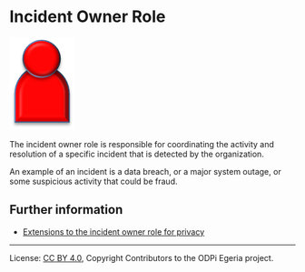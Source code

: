 <!-- SPDX-License-Identifier: CC-BY-4.0 -->
<!-- Copyright Contributors to the ODPi Egeria project. -->

# Incident Owner Role

![Icon](incident-owner-role.png)

The incident owner role is responsible for coordinating the activity and resolution
of a specific incident that is detected by the organization.

An example of an incident is a data breach, or a major system outage,
or some suspicious activity that could be fraud.

## Further information

* [Extensions to the incident owner role for privacy](../../data-privacy-pack/role-extensions-for-privacy.md)




----
License: [CC BY 4.0](https://creativecommons.org/licenses/by/4.0/),
Copyright Contributors to the ODPi Egeria project.